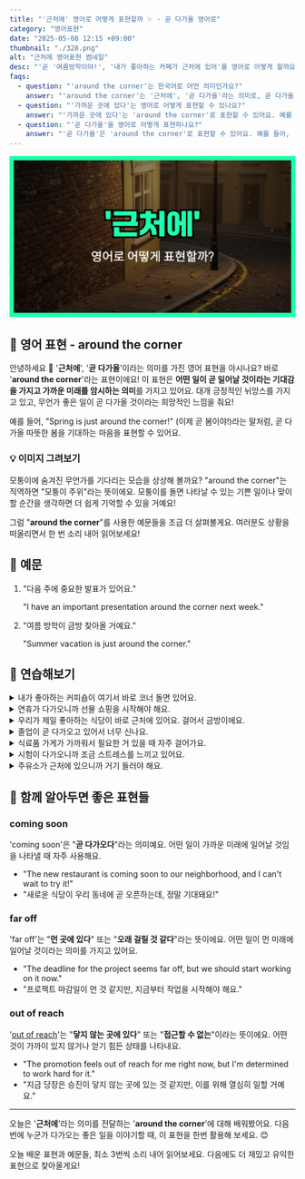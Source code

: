 ```yaml
---
title: "'근처에' 영어로 어떻게 표현할까 ✨ - 곧 다가올 영어로"
category: "영어표현"
date: "2025-05-08 12:15 +09:00"
thumbnail: "./328.png"
alt: "근처에 영어표현 썸네일"
desc: "'곧 '여름방학이야!', '내가 좋아하는 카페가 근처에 있어'를 영어로 어떻게 할까요? 다양한 예문을 통해서 연습하고 본인의 표현으로 만들어 보세요."
faqs:
  - question: "'around the corner'는 한국어로 어떤 의미인가요?"
    answer: "'around the corner'는 '근처에', '곧 다가올'라는 의미로, 곧 다가올 긍정적인 기대감을 표현할 때 사용해요."
  - question: "'가까운 곳에 있다'는 영어로 어떻게 표현할 수 있나요?"
    answer: "'가까운 곳에 있다'는 'around the corner'로 표현할 수 있어요. 예를 들어, '좋은 일이 곧 다가올 거야'는 'Good things are just around the corner'로 말할 수 있어요."
  - question: "'곧 다가올'을 영어로 어떻게 표현하나요?"
    answer: "'곧 다가올'은 'around the corner'로 표현할 수 있어요. 예를 들어, '여름 방학이 곧 다가와'는 'Summer vacation is just around the corner'로 말할 수 있어요."
---
```


![근처에 영어표현 썸네일 이미지](./328.png)

## 🌟 영어 표현 - around the corner

안녕하세요 👋 '**근처에**', '**곧 다가올**'이라는 의미를 가진 영어 표현을 아시나요? 바로 '**around the corner**'라는 표현이에요! 이 표현은 **어떤 일이 곧 일어날 것이라는 기대감을 가지고 가까운 미래를 암시하는 의미**를 가지고 있어요. 대개 긍정적인 뉘앙스를 가지고 있고, 무언가 좋은 일이 곧 다가올 것이라는 희망적인 느낌을 줘요!

예를 들어, "Spring is just around the corner!" (이제 곧 봄이야!)라는 말처럼, 곧 다가올 따뜻한 봄을 기대하는 마음을 표현할 수 있어요.

### 💡 이미지 그려보기

모퉁이에 숨겨진 무언가를 기다리는 모습을 상상해 볼까요? "around the corner"는 직역하면 "모퉁이 주위"라는 뜻이에요. 모퉁이를 돌면 나타날 수 있는 기쁜 일이나 맞이할 순간을 생각하면 더 쉽게 기억할 수 있을 거예요!

그럼 "**around the corner**"를 사용한 예문들을 조금 더 살펴볼게요. 여러분도 상황을 떠올리면서 한 번 소리 내어 읽어보세요!

## 📖 예문

1. "다음 주에 중요한 발표가 있어요."

   "I have an important presentation around the corner next week."

2. "여름 방학이 금방 찾아올 거예요."

   "Summer vacation is just around the corner."

## 💬 연습해보기

<details>
<summary>내가 좋아하는 커피숍이 여기서 바로 코너 돌면 있어요.</summary>
<span>The coffee shop I love is just around the corner from here.</span>
</details>

<details>
<summary>연휴가 다가오니까 선물 쇼핑을 시작해야 해요.</summary>
<span>With the holidays just around the corner, I need to start shopping for gifts.</span>
</details>

<details>
<summary>우리가 제일 좋아하는 식당이 바로 근처에 있어요. 걸어서 금방이에요.</summary>
<span>Our favorite restaurant is just around the corner. It's just a short walk away.</span>
</details>

<details>
<summary>졸업이 곧 다가오고 있어서 너무 신나요.</summary>
<span>Graduation is just around the corner, and I'm so <a href="/blog/in-english/003.excited-to-do/">excited</a>.</span>
</details>

<details>
<summary>식료품 가게가 가까워서 필요한 거 있을 때 자주 걸어가요.</summary>
<span>The grocery store is around the corner, so I often walk there when I need something.</span>
</details>

<details>
<summary>시험이 다가오니까 조금 스트레스를 느끼고 있어요.</summary>
<span>With exams around the corner, I'm starting to feel a bit stressed.</span>
</details>

<details>
<summary>주유소가 근처에 있으니까 거기 들러야 해요.</summary>
<span>The gas station is around the corner; we should stop there.</span>
</details>

## 🤝 함께 알아두면 좋은 표현들

### coming soon

'coming soon'은 "**곧 다가오다**"라는 의미예요. 어떤 일이 가까운 미래에 일어날 것임을 나타낼 때 자주 사용해요.

- "The new restaurant is coming soon to our neighborhood, and I can't wait to try it!"
- "새로운 식당이 우리 동네에 곧 오픈하는데, 정말 기대돼요!"

### far off

'far off'는 "**먼 곳에 있다**" 또는 "**오래 걸릴 것 같다**"라는 뜻이에요. 어떤 일이 먼 미래에 일어날 것이라는 의미를 가지고 있어요.

- "The deadline for the project seems far off, but we should start working on it now."
- "프로젝트 마감일이 먼 것 같지만, 지금부터 작업을 시작해야 해요."

### out of reach

'[out of reach](/blog/vocab-1/034.out-of-reach/)'는 "**닿지 않는 곳에 있다**" 또는 "**접근할 수 없는**"이라는 뜻이에요. 어떤 것이 가까이 있지 않거나 얻기 힘든 상태를 나타내요.

- "The promotion feels out of reach for me right now, but I'm determined to work hard for it."
- "지금 당장은 승진이 닿지 않는 곳에 있는 것 같지만, 이를 위해 열심히 일할 거예요."

---

오늘은 '**근처에**'라는 의미를 전달하는 '**around the corner**'에 대해 배워봤어요. 다음번에 누군가 다가오는 좋은 일을 이야기할 때, 이 표현을 한번 활용해 보세요. 😊

오늘 배운 표현과 예문들, 최소 3번씩 소리 내어 읽어보세요. 다음에도 더 재밌고 유익한 표현으로 찾아올게요!
